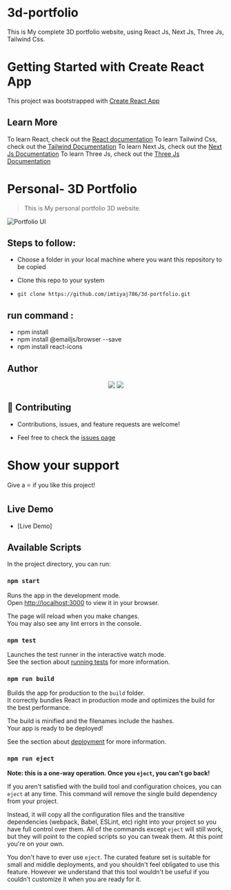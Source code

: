 # 3d-portfolio
This is My complete 3D portfolio website, using React Js, Next Js, Three Js, Tailwind Css.

# Getting Started with Create React App

This project was bootstrapped with [Create React App](https://github.com/facebook/create-react-app)

## Learn More

To learn React, check out the [React documentation](https://reactjs.org/)
To learn Tailwind Css, check out the [Tailwind Documentation](https://tailwindcss.com/docs/installation)
To learn Next Js, check out the [Next Js Documentation](https://nextjs.org/docs)
To learn Three Js, check out the [Three Js Documentation](https://threejs.org/docs/index.html#manual/en/introduction/Creating-a-scene)

# Personal- 3D Portfolio

> This is My personal portfolio 3D website.

![Portfolio UI]()


## Steps to follow:

- Choose a folder in your local machine where you want this repository to be copied

- Clone this repo to your system
- ```
  git clone https://github.com/imtiyaj786/3d-portfolio.git
  ```

## run command :

- npm install
- npm install @emailjs/browser --save
- npm install react-icons

## Author

<p align="center">
  <a href="https://github.com/imtiyaj786"><img src="https://img.shields.io/badge/Author-Imtiyaj%20Alam-blueviolet?style=flat-square"></a>
  <a href="https://linkedin.com/in/imtiyaj786"><img src="https://img.shields.io/badge/LinkedIn-Imtiyaj%20Alam-blue?style=flat-square"></a>
</p>

## 🤝 Contributing

- Contributions, issues, and feature requests are welcome!

- Feel free to check the [issues page](https://github.com/imtiyaj786/3d-portfolio/issues)

# Show your support

Give a ⭐ if you like this project!

## Live Demo

- [Live Demo]
  
## Available Scripts

In the project directory, you can run:

### `npm start`

Runs the app in the development mode.\
Open [http://localhost:3000](http://localhost:3000) to view it in your browser.

The page will reload when you make changes.\
You may also see any lint errors in the console.

### `npm test`

Launches the test runner in the interactive watch mode.\
See the section about [running tests](https://facebook.github.io/create-react-app/docs/running-tests) for more information.

### `npm run build`

Builds the app for production to the `build` folder.\
It correctly bundles React in production mode and optimizes the build for the best performance.

The build is minified and the filenames include the hashes.\
Your app is ready to be deployed!

See the section about [deployment](https://facebook.github.io/create-react-app/docs/deployment) for more information.

### `npm run eject`

**Note: this is a one-way operation. Once you `eject`, you can't go back!**

If you aren't satisfied with the build tool and configuration choices, you can `eject` at any time. This command will remove the single build dependency from your project.

Instead, it will copy all the configuration files and the transitive dependencies (webpack, Babel, ESLint, etc) right into your project so you have full control over them. All of the commands except `eject` will still work, but they will point to the copied scripts so you can tweak them. At this point you're on your own.

You don't have to ever use `eject`. The curated feature set is suitable for small and middle deployments, and you shouldn't feel obligated to use this feature. However we understand that this tool wouldn't be useful if you couldn't customize it when you are ready for it.
